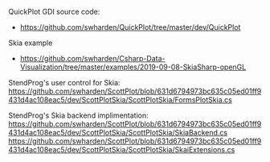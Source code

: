 QuickPlot GDI source code:
* https://github.com/swharden/QuickPlot/tree/master/dev/QuickPlot

Skia example
* https://github.com/swharden/Csharp-Data-Visualization/tree/master/examples/2019-09-08-SkiaSharp-openGL

StendProg's user control for Skia:
https://github.com/swharden/ScottPlot/blob/631d6794973bc635c05ed01ff9431d4ac108eac5/dev/ScottPlotSkia/ScottPlotSkia/FormsPlotSkia.cs

StendProg's Skia backend implimentation:
https://github.com/swharden/ScottPlot/blob/631d6794973bc635c05ed01ff9431d4ac108eac5/dev/ScottPlotSkia/ScottPlotSkia/SkiaBackend.cs
https://github.com/swharden/ScottPlot/blob/631d6794973bc635c05ed01ff9431d4ac108eac5/dev/ScottPlotSkia/ScottPlotSkia/SkaiExtensions.cs
